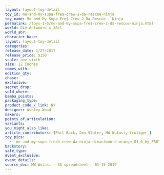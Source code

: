 ```yaml
---
layout: layout-toy-detail 
toy_id: me-and-my-supa-fre$-crew-2-da-rescue-ninja
toy_name: Me and My Supa Fre$ Crew 2 Da Rescue - Ninja
permalink: /toys-1-6/me-and-my-supa-fre$-crew-2-da-rescue-ninja.html
world: Die Antwoord x 3Art
world_abr: 
character_base: 
layout: layout-toy-detail
categories: 
release_date: 1/27/2017
release_price: $150 
scale: one sixth
size: 12 inches
comes_with: 
edition_qty: 
chase: 
exclusive: 
secret_drop: 
sold_where: 
bamba_points: 
packaging_type: 
product_code_/_link: NY
designer: Ashley Wood
makers: 
points_of_articulation: 
variants: 
you_might_also_like: 
article_contributors: [Phil Back, Don Slater, MW Wutasi, frutiger_]
toy_pics: 
  -  me-and-my-supa-fresh-crew-da-ninja-dieantwoord-orange_01_6_by_FRUTIGER_.jpg
backstory: 
sale_type: 
event_exclusive: 
event_details: 
source_doc: MW Wutasi - 3A spreadsheet - 01-15-2019
---
```

